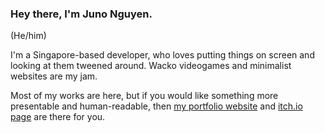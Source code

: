 ### Hey there, I'm Juno Nguyen.

(He/him)

I'm a Singapore-based developer, who loves putting things on screen and looking at them tweened around. Wacko videogames and minimalist websites are my jam.

Most of my works are here, but if you would like something more presentable and human-readable, then [my portfolio website](https://junongx.com/) and [itch.io page](https://junongx.itch.io/) are there for you.

<!--
**JunoNgx/JunoNgx** is a ✨ _special_ ✨ repository because its `README.md` (this file) appears on your GitHub profile.

Here are some ideas to get you started:

- 🔭 I’m currently working on ...
- 🌱 I’m currently learning ...
- 👯 I’m looking to collaborate on ...
- 🤔 I’m looking for help with ...
- 💬 Ask me about ...
- 📫 How to reach me: ...
- 😄 Pronouns: ...
- ⚡ Fun fact: ...
-->
